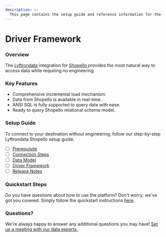 ```yaml
---
description: >-
  This page contains the setup guide and reference information for the Shopello source connector.
---
```


# Driver Framework

### Overview

The [Lyftrondata](https://www.lyftrondata.com/) integration for [Shopello](https://www.lyftrondata.com/integration/shopello/)[ ](https://www.lyftrondata.com/integration/shopello/)provides the most natural way to access data while requiring no engineering.

### Key Features

* Comprehensive incremental load mechanism.
* Data from Shopello is available in real-time.&#x20;
* ANSI SQL is fully supported to query data with ease.
* Ready to query Shopello relational schema model.

### Setup Guide

To connect to your destination without engineering, follow our step-by-step Lyftrondata Shopello setup guide.

* [ ] [Prerequisite](../../marketing-analytics/shopello/prerequisite.md)
* [ ] [Connection Steps](../../marketing-analytics/shopello/connection-steps.md)
* [ ] [Data Model](../../marketing-analytics/shopello/data-model/)
* [ ] [Driver Framework](../../marketing-analytics/shopello/driver-framework/)
* [ ] [Release Notes](../../marketing-analytics/shopello/release-notes.md)

### Quickstart Steps

Do you have questions about how to use the platform? Don't worry; we've got you covered. Simply follow the quickstart instructions [here](../../../quickstart-steps.md).

### Questions? <a href="#questions" id="questions"></a>

We're always happy to answer any additional questions you may have! [Set up a meeting with our data experts.](https://www.lyftrondata.com/book-a-meeting/)


